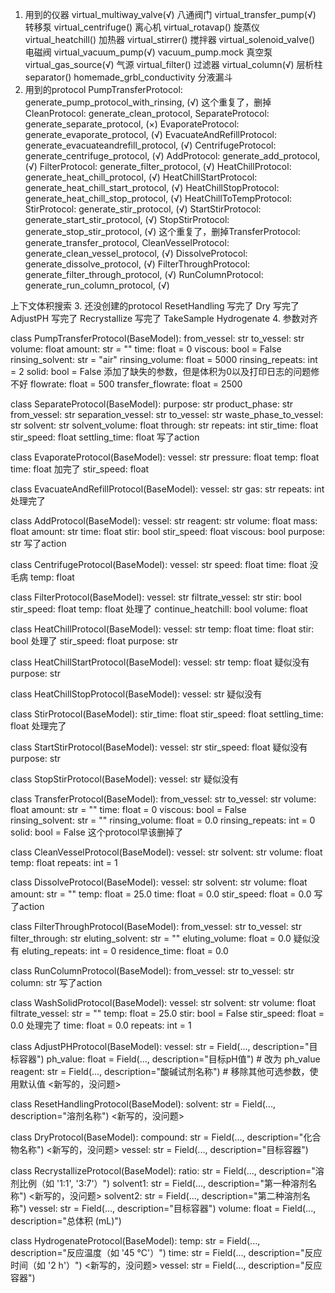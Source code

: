 1. 用到的仪器
                virtual_multiway_valve(√)                                                     八通阀门
                virtual_transfer_pump(√)                                                        转移泵
                virtual_centrifuge()                                                            离心机
                virtual_rotavap()                                                               旋蒸仪
                virtual_heatchill()                                                             加热器
                virtual_stirrer()                                                               搅拌器
                virtual_solenoid_valve()                                                        电磁阀
                virtual_vacuum_pump(√)                       vacuum_pump.mock                            真空泵
                virtual_gas_source(√)                                                                    气源
                virtual_filter()                                                                过滤器
                virtual_column(√)                                                               层析柱
                separator()                         homemade_grbl_conductivity                  分液漏斗
2. 用到的protocol
    PumpTransferProtocol: generate_pump_protocol_with_rinsing,                      (√)
    这个重复了，删掉CleanProtocol: generate_clean_protocol,
    SeparateProtocol: generate_separate_protocol,                           (×)
    EvaporateProtocol: generate_evaporate_protocol,                                 (√)
    EvacuateAndRefillProtocol: generate_evacuateandrefill_protocol,                 (√)
    CentrifugeProtocol: generate_centrifuge_protocol,                               (√)
    AddProtocol: generate_add_protocol,                                             (√)
    FilterProtocol: generate_filter_protocol,                                       (√)
    HeatChillProtocol: generate_heat_chill_protocol,                                (√)
    HeatChillStartProtocol: generate_heat_chill_start_protocol,                     (√)
    HeatChillStopProtocol: generate_heat_chill_stop_protocol,                       (√)
    HeatChillToTempProtocol:
    StirProtocol: generate_stir_protocol,                                           (√)
    StartStirProtocol: generate_start_stir_protocol,                                (√)
    StopStirProtocol: generate_stop_stir_protocol,                                  (√)
    这个重复了，删掉TransferProtocol: generate_transfer_protocol,
    CleanVesselProtocol: generate_clean_vessel_protocol,                            (√)
    DissolveProtocol: generate_dissolve_protocol,                                   (√)
    FilterThroughProtocol: generate_filter_through_protocol,                        (√)
    RunColumnProtocol: generate_run_column_protocol,                                (√)<RunColumn Rf="?" column="column" from_vessel="rotavap" ratio="5:95" solvent1="methanol" solvent2="chloroform" to_vessel="rotavap"/>

上下文体积搜索
3. 还没创建的protocol
    ResetHandling                         写完了                               <ResetHandling solvent="methanol"/>
    Dry                                  写完了                                 <Dry compound="product" vessel="filter"/>
    AdjustPH                               写完了                                <AdjustPH pH="8.0" reagent="hydrochloric acid" vessel="main_reactor"/>
    Recrystallize                          写完了                              <Recrystallize ratio="?" solvent1="dichloromethane" solvent2="methanol" vessel="filter" volume="?"/>
    TakeSample                                                                  <TakeSample id="a" vessel="rotavap"/>
    Hydrogenate                                                                 <Hydrogenate temp="45 °C" time="?" vessel="main_reactor"/>
4. 参数对齐

class PumpTransferProtocol(BaseModel):
    from_vessel: str
    to_vessel: str
    volume: float
    amount: str = ""
    time: float = 0
    viscous: bool = False
    rinsing_solvent: str = "air"        <Transfer from_vessel="main_reactor" to_vessel="rotavap"/>
    rinsing_volume: float = 5000        <Transfer event="A" from_vessel="reactor" rate_spec="dropwise" to_vessel="main_reactor"/>
    rinsing_repeats: int = 2            <Transfer from_vessel="separator" through="cartridge" to_vessel="rotavap"/>
    solid: bool = False                 添加了缺失的参数，但是体积为0以及打印日志的问题修不好
    flowrate: float = 500
    transfer_flowrate: float = 2500

class SeparateProtocol(BaseModel):
    purpose: str
    product_phase: str
    from_vessel: str
    separation_vessel: str
    to_vessel: str
    waste_phase_to_vessel: str
    solvent: str
    solvent_volume: float               <Separate product_phase="bottom" purpose="wash" solvent="water" vessel="separator" volume="?"/>
    through: str                        <Separate product_phase="top" purpose="separate" vessel="separator"/>
    repeats: int       <Separate product_phase="bottom" purpose="extract" repeats="3" solvent="CH2Cl2" vessel="separator" volume="?"/>
    stir_time: float<Separate product_phase="top" product_vessel="flask" purpose="separate" vessel="separator" waste_vessel="separator"/>
    stir_speed: float
    settling_time: float                写了action


class EvaporateProtocol(BaseModel):
    vessel: str
    pressure: float
    temp: float                         <Evaporate solvent="ethanol" vessel="rotavap"/>
    time: float                         加完了
    stir_speed: float


class EvacuateAndRefillProtocol(BaseModel):
    vessel: str
    gas: str                            <EvacuateAndRefill gas="nitrogen" vessel="main_reactor"/>
    repeats: int                        处理完了

class AddProtocol(BaseModel):
    vessel: str
    reagent: str
    volume: float
    mass: float
    amount: str
    time: float
    stir: bool
    stir_speed: float                   <Add reagent="ethanol" vessel="main_reactor" volume="2.7 mL"/>
    <Add event="A" mass="19.3 g" mol="0.28 mol" rate_spec="portionwise" reagent="sodium nitrite" time="1 h" vessel="main_reactor"/>
    <Add mass="4.5 g" mol="16.2 mmol" reagent="(S)-2-phthalimido-6-hydroxyhexanoic acid" vessel="main_reactor"/>
    <Add purpose="dilute" reagent="hydrochloric acid" vessel="main_reactor" volume="?"/>
    <Add equiv="1.1" event="B" mol="25.2 mmol" rate_spec="dropwise" reagent="1-fluoro-2-nitrobenzene" time="20 min" 
    vessel="main_reactor" volume="2.67 mL"/>
    <Add ratio="?" reagent="tetrahydrofuran|tert-butanol" vessel="main_reactor" volume="?"/>
    viscous: bool
    purpose: str                        写了action

class CentrifugeProtocol(BaseModel):
    vessel: str
    speed: float
    time: float                         没毛病
    temp: float

class FilterProtocol(BaseModel):
    vessel: str
    filtrate_vessel: str
    stir: bool                          <Filter vessel="filter"/>
    stir_speed: float                   <Filter filtrate_vessel="rotavap" vessel="filter"/>
    temp: float                         处理了
    continue_heatchill: bool
    volume: float

class HeatChillProtocol(BaseModel):
    vessel: str
    temp: float
    time: float                         <HeatChill pressure="1 mbar" temp_spec="room temperature" time="?" vessel="main_reactor"/>
                                        <HeatChill temp_spec="room temperature" time_spec="overnight" vessel="main_reactor"/>
                                        <HeatChill temp="256 °C" time="?" vessel="main_reactor"/>
                                        <HeatChill reflux_solvent="methanol" temp_spec="reflux" time="2 h" vessel="main_reactor"/>
                                        <HeatChillToTemp temp_spec="room temperature" vessel="main_reactor"/>
    stir: bool                          处理了
    stir_speed: float
    purpose: str

class HeatChillStartProtocol(BaseModel):
    vessel: str
    temp: float                     疑似没有
    purpose: str

class HeatChillStopProtocol(BaseModel):
    vessel: str                     疑似没有

class StirProtocol(BaseModel):
    stir_time: float
    stir_speed: float               <Stir time="0.5 h" vessel="main_reactor"/>
                                    <Stir event="A" time="30 min" vessel="main_reactor"/>
                                    <Stir time_spec="several minutes" vessel="filter"/>
    settling_time: float            处理完了

class StartStirProtocol(BaseModel):
    vessel: str
    stir_speed: float               疑似没有
    purpose: str

class StopStirProtocol(BaseModel):
    vessel: str                     疑似没有

class TransferProtocol(BaseModel):
    from_vessel: str
    to_vessel: str
    volume: float
    amount: str = ""
    time: float = 0
    viscous: bool = False   
    rinsing_solvent: str = ""
    rinsing_volume: float = 0.0
    rinsing_repeats: int = 0
    solid: bool = False             这个protocol早该删掉了

class CleanVesselProtocol(BaseModel):
    vessel: str
    solvent: str
    volume: float
    temp: float
    repeats: int = 1                    <CleanVessel vessel="centrifuge"/>

class DissolveProtocol(BaseModel):
    vessel: str
    solvent: str
    volume: float   <Dissolve mass="2.9 g" mol="0.12 mol" reagent="magnesium" vessel="main_reactor"/>
    amount: str = ""   <Dissolve mass="12.9 g" reagent="4-tert-butylbenzyl bromide" vessel="main_reactor"/>
    temp: float = 25.0  <Dissolve solvent="diisopropyl ether" vessel="rotavap" volume="?"/>
    time: float = 0.0
    stir_speed: float = 0.0     写了action

class FilterThroughProtocol(BaseModel):
    from_vessel: str
    to_vessel: str
    filter_through: str
    eluting_solvent: str = ""
    eluting_volume: float = 0.0                 疑似没有
    eluting_repeats: int = 0
    residence_time: float = 0.0

class RunColumnProtocol(BaseModel):
    from_vessel: str
    to_vessel: str              <RunColumn Rf="?" column="column" from_vessel="rotavap" pct1="40 %" pct2="50 %" solvent1="ethyl acetate" solvent2="hexane" to_vessel="rotavap"/>
    column: str                 写了action

class WashSolidProtocol(BaseModel):
    vessel: str
    solvent: str
    volume: float
    filtrate_vessel: str = ""
    temp: float = 25.0          <WashSolid filtrate_vessel="rotavap" solvent="formic acid" vessel="main_reactor" volume="?"/>
    stir: bool = False          <WashSolid solvent="acetone" vessel="rotavap" volume="5 mL"/>
    stir_speed: float = 0.0     处理完了
    time: float = 0.0
    repeats: int = 1

class AdjustPHProtocol(BaseModel):
    vessel: str = Field(..., description="目标容器")
    ph_value: float = Field(..., description="目标pH值")  # 改为 ph_value
    reagent: str = Field(..., description="酸碱试剂名称")
    # 移除其他可选参数，使用默认值                                                   <新写的，没问题>

class ResetHandlingProtocol(BaseModel):
    solvent: str = Field(..., description="溶剂名称")                               <新写的，没问题>

class DryProtocol(BaseModel):
    compound: str = Field(..., description="化合物名称")                            <新写的，没问题>
    vessel: str = Field(..., description="目标容器")

class RecrystallizeProtocol(BaseModel):
    ratio: str = Field(..., description="溶剂比例（如 '1:1', '3:7'）")
    solvent1: str = Field(..., description="第一种溶剂名称")                        <新写的，没问题>
    solvent2: str = Field(..., description="第二种溶剂名称")
    vessel: str = Field(..., description="目标容器")
    volume: float = Field(..., description="总体积 (mL)")

class HydrogenateProtocol(BaseModel):
    temp: str = Field(..., description="反应温度（如 '45 °C'）")
    time: str = Field(..., description="反应时间（如 '2 h'）")                          <新写的，没问题>
    vessel: str = Field(..., description="反应容器")